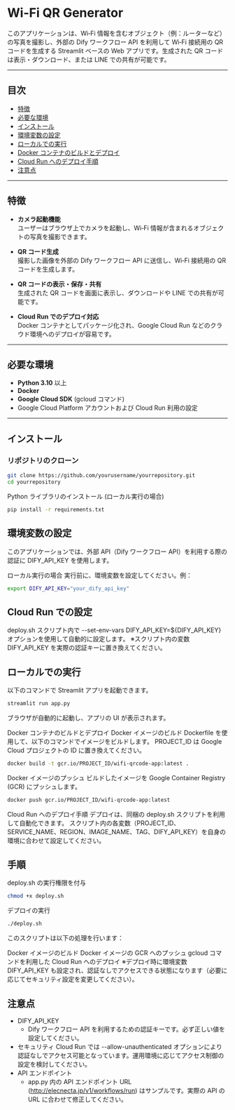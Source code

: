 # Wi-Fi QR Generator

このアプリケーションは、Wi‑Fi 情報を含むオブジェクト（例：ルーターなど）の写真を撮影し、外部の Dify ワークフロー API を利用して Wi‑Fi 接続用の QR コードを生成する Streamlit ベースの Web アプリです。生成された QR コードは表示・ダウンロード、または LINE での共有が可能です。

---

## 目次

- [特徴](#特徴)
- [必要な環境](#必要な環境)
- [インストール](#インストール)
- [環境変数の設定](#環境変数の設定)
- [ローカルでの実行](#ローカルでの実行)
- [Docker コンテナのビルドとデプロイ](#docker-コンテナのビルドとデプロイ)
- [Cloud Run へのデプロイ手順](#cloud-run-へのデプロイ手順)
- [注意点](#注意点)

---

## 特徴

- **カメラ起動機能**  
  ユーザーはブラウザ上でカメラを起動し、Wi‑Fi 情報が含まれるオブジェクトの写真を撮影できます。

- **QR コード生成**  
  撮影した画像を外部の Dify ワークフロー API に送信し、Wi‑Fi 接続用の QR コードを生成します。

- **QR コードの表示・保存・共有**  
  生成された QR コードを画面に表示し、ダウンロードや LINE での共有が可能です。

- **Cloud Run でのデプロイ対応**  
  Docker コンテナとしてパッケージ化され、Google Cloud Run などのクラウド環境へのデプロイが容易です。

---

## 必要な環境

- **Python 3.10** 以上
- **Docker**
- **Google Cloud SDK** (gcloud コマンド)
- Google Cloud Platform アカウントおよび Cloud Run 利用の設定

---

## インストール

### リポジトリのクローン

```bash
git clone https://github.com/yourusername/yourrepository.git
cd yourrepository
```
Python ライブラリのインストール (ローカル実行の場合)
```bash
pip install -r requirements.txt
```
## 環境変数の設定
このアプリケーションでは、外部 API（Dify ワークフロー API）を利用する際の認証に DIFY_API_KEY を使用します。

ローカル実行の場合
実行前に、環境変数を設定してください。例：
```bash
export DIFY_API_KEY="your_dify_api_key"
```
## Cloud Run での設定
deploy.sh スクリプト内で --set-env-vars DIFY_API_KEY=${DIFY_API_KEY} オプションを使用して自動的に設定します。
※スクリプト内の変数 DIFY_API_KEY を実際の認証キーに置き換えてください。

## ローカルでの実行
以下のコマンドで Streamlit アプリを起動できます。
```bash
streamlit run app.py
```
ブラウザが自動的に起動し、アプリの UI が表示されます。

Docker コンテナのビルドとデプロイ
Docker イメージのビルド
Dockerfile を使用して、以下のコマンドでイメージをビルドします。
PROJECT_ID は Google Cloud プロジェクトの ID に置き換えてください。

```bash
docker build -t gcr.io/PROJECT_ID/wifi-qrcode-app:latest .
```
Docker イメージのプッシュ
ビルドしたイメージを Google Container Registry (GCR) にプッシュします。

```bash
docker push gcr.io/PROJECT_ID/wifi-qrcode-app:latest
```
Cloud Run へのデプロイ手順
デプロイは、同梱の deploy.sh スクリプトを利用して自動化できます。
スクリプト内の各変数（PROJECT_ID、SERVICE_NAME、REGION、IMAGE_NAME、TAG、DIFY_API_KEY）を自身の環境に合わせて設定してください。

## 手順
deploy.sh の実行権限を付与
```bash
chmod +x deploy.sh
```
デプロイの実行
```bash
./deploy.sh
```
このスクリプトは以下の処理を行います：

Docker イメージのビルド
Docker イメージの GCR へのプッシュ
gcloud コマンドを利用した Cloud Run へのデプロイ
※デプロイ時に環境変数 DIFY_API_KEY も設定され、認証なしでアクセスできる状態になります（必要に応じてセキュリティ設定を変更してください）。
## 注意点

- DIFY_API_KEY
    - Dify ワークフロー API を利用するための認証キーです。必ず正しい値を設定してください。
- セキュリティ
    Cloud Run では --allow-unauthenticated オプションにより認証なしでアクセス可能となっています。運用環境に応じてアクセス制御の設定を検討してください。
- API エンドポイント
    - app.py 内の API エンドポイント URL (http://elecnecta.jp/v1/workflows/run) はサンプルです。実際の API の URL に合わせて修正してください。

